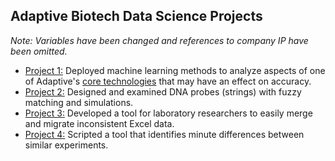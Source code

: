 ## Adaptive Biotech Data Science Projects
*Note: Variables have been changed and references to company IP have been omitted.*

* [Project 1:](/Project_1/README.md) Deployed machine learning methods to analyze aspects of one of Adaptive's [core technologies](https://www.clonoseq.com/) that may have an effect on accuracy.
* [Project 2:](/Project_2/README.md) Designed and examined DNA probes (strings) with fuzzy matching and simulations.
* [Project 3:](/Project_3/README.md) Developed a tool for laboratory researchers to easily merge and migrate inconsistent Excel data.
* [Project 4:](/Project_4/README.md) Scripted a tool that identifies minute differences between similar experiments.
